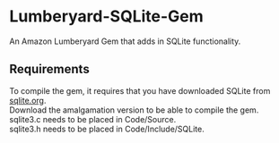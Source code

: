# Lumberyard-SQLite-Gem
An Amazon Lumberyard Gem that adds in SQLite functionality.

## Requirements
To compile the gem, it requires that you have downloaded SQLite from [sqlite.org](sqlite.org).  
Download the amalgamation version to be able to compile the gem.  
sqlite3.c needs to be placed in Code/Source.  
sqlite3.h needs to be placed in Code/Include/SQLite.  
